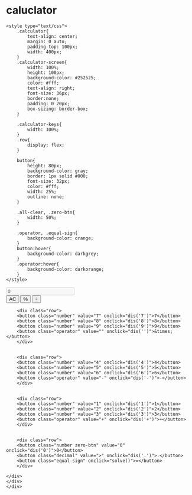 # caluclator
<!DOCTYPE html>
<html>
<head>
	<title>Calculator</title>


<script> 
        
         function dis(val) 
         { 
             document.getElementById("result").value+=val 
         } 
           
        
         function solve() 
         { 
             let x = document.getElementById("result").value 
             let y = eval(x) 
             document.getElementById("result").value = y 
         } 
           
      
         function clr() 
         { 
             document.getElementById("result").value = "" 
         } 
      </script>




	<style type="text/css">
		.calculator{
			text-align: center;
			margin: 0 auto;
			padding-top: 100px;
			width: 400px;
		}
		.calculator-screen{
			width: 100%;
			height: 100px;
			background-color: #252525;
			color: #fff;
			text-align: right;
			font-size: 36px;
			border:none;
			padding: 0 20px;
			box-sizing: border-box;
		}

		.calculator-keys{
			width: 100%;
		}
		.row{
			display: flex;
		}

		button{
			height: 80px;
			background-color: gray;
			border: 1px solid #000;
			font-size: 32px;
			color: #fff;
			width: 25%;
			outline: none;
		}

		.all-clear, .zero-btn{
			width: 50%;
		}

		.operator, .equal-sign{
			background-color: orange;
		}
		button:hover{
			background-color: darkgrey;
		}
		.operator:hover{
			background-color: darkorange;
		}
	</style>

</head>


<body>
	<div class="calculator">
		<input type="text" class="calculator-screen" value="0" id="result" disabled>
	<div class="calculator-keys">
	<div class="row">
		<button class="all-clear" onclick="clr()">AC</button>
		<button class="percentage">%</button>
		<button class="operator" value="/" onclick="dis('/')">&divide;</button>	
		</div>


		<div class="row">
		<button class="number" value="7" onclick="dis('7')">7</button>
		<button class="number" value="8" onclick="dis('8')">8</button>
		<button class="number" value="9" onclick="dis('9')">9</button>	
		<button class="operator" value="" onclick="dis('')">&times;</button>
		</div>


		<div class="row">
		<button class="number" value="4" onclick="dis('4')">4</button>
		<button class="number" value="5" onclick="dis('5')">5</button>
		<button class="number" value="6" onclick="dis('6')">6</button>	
		<button class="operator" value="-" onclick="dis('-')">-</button>
		</div>


        <div class="row">
		<button class="number" value="1" onclick="dis('1')">1</button>
		<button class="number" value="2" onclick="dis('2')">2</button>
		<button class="number" value="3" onclick="dis('3')">3</button>	
		<button class="operator" value="+" onclick="dis('+')">+</button>
		</div>


		<div class="row">
		<button class="number zero-btn" value="0" onclick="dis('0')">0</button>
		<button class="decimal" value=">" onclick="dis('.')">.</button>	
		<button class="equal-sign" onclick="solve()">=</button>
		</div>

	</div>
    </div>
    </div>
</body>
</html>
